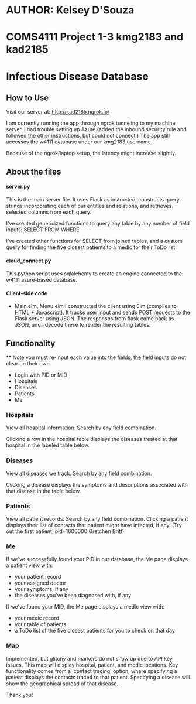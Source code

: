 # AUTHOR: Kelsey D'Souza
# COMS4111 Project 1-3 kmg2183 and kad2185

# Infectious Disease Database

## How to Use

Visit our server at: http://kad2185.ngrok.io/

I am currently running the app through ngrok tunneling to my machine server.
I had trouble setting up Azure (added the inbound security rule and followed
the other instructions, but could not connect.) The app still accesses the 
w4111 database under our kmg2183 username.

Because of the ngrok/laptop setup, the latency might increase slightly.


## About the files

#### server.py
This is the main server file. It uses Flask as instructed, constructs
query strings incorporating each of our entities and relations, and retrieves
selected columns from each query.

I've created genericized functions to query any table by any number of field 
inputs:
  SELECT <columns specified> FROM <table> WHERE <field specs> 

I've created other functions for SELECT from joined tables, and a custom query
for finding the five closest patients to a medic for their ToDo list.

#### cloud_connect.py
This python script uses sqlalchemy to create an engine connected to the w4111
azure-based database.


#### Client-side code
- Main.elm, Menu.elm
I constructed the client using Elm (compiles to HTML + Javascript). 
It tracks user input and sends POST requests to the Flask server using JSON.
The responses from flask come back as JSON, and I decode these to render the
resulting tables.



## Functionality


** Note you must re-input each value into the fields,
   the field inputs do not clear on their own.

- Login with PID or MID
- Hospitals
- Diseases
- Patients
- Me

### Hospitals
View all hospital information. Search by any field combination.

Clicking a row in the hospital table displays the diseases treated at that 
hospital in the labeled table below.

### Diseases
View all diseases we track. Search by any field combination.

Clicking a disease displays the symptoms and descriptions associated with 
that disease in the table below.


### Patients
View all patient records. Search by any field combination.
Clicking a patient displays their list of contacts that patient might have 
infected, if any. (Try out the first patient, pid=1600000 Gretchen Britt)


### Me 
If we've successfully found your PID in our database, the Me page displays
a patient view with: 
  - your patient record 
  - your assigned doctor
  - your symptoms, if any
  - the diseases you've been diagnosed with, if any

If we've found your MID, the Me page displays a medic view with:
  - your medic record
  - your table of patients
  - a ToDo list of the five closest patients for you to check on that day



### Map
Implemented, but glitchy and markers do not show up due to API key issues.
This map will display hospital, patient, and medic locations.
Key functionality comes from a 'contact tracing' option, where specifying a 
patient displays the contacts traced to that patient.
Specifying a disease will show the geographical spread of that disease.


Thank you!